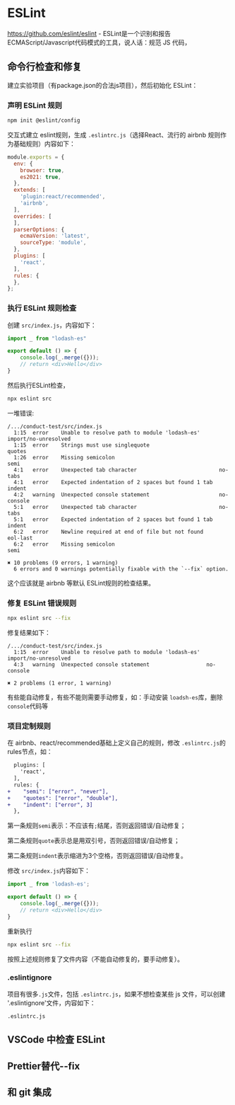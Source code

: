 # ESLint

https://github.com/eslint/eslint - ESLint是一个识别和报告 ECMAScript/Javascript代码模式的工具，说人话：规范 JS 代码，

## 命令行检查和修复
建立实验项目（有package.json的合法js项目），然后初始化 ESLint：

### 声明 ESLint 规则

```bash
npm init @eslint/config
```

交互式建立 eslint规则，生成 `.eslintrc.js`（选择React、流行的 airbnb 规则作为基础规则）内容如下：

```javascript
module.exports = {
  env: {
    browser: true,
    es2021: true,
  },
  extends: [
    'plugin:react/recommended',
    'airbnb',
  ],
  overrides: [
  ],
  parserOptions: {
    ecmaVersion: 'latest',
    sourceType: 'module',
  },
  plugins: [
    'react',
  ],
  rules: {
  },
};
```

### 执行 ESLint 规则检查

创建 `src/index.js`，内容如下：
```javascript
import _ from "lodash-es"

export default () => {
	console.log(_.merge({}));
	// return <div>Hello</div>
}
```

然后执行ESLint检查，
```bash
npx eslint src
```

一堆错误:

```
/.../conduct-test/src/index.js
  1:15  error    Unable to resolve path to module 'lodash-es'      import/no-unresolved
  1:15  error    Strings must use singlequote                      quotes
  1:26  error    Missing semicolon                                 semi
  4:1   error    Unexpected tab character                          no-tabs
  4:1   error    Expected indentation of 2 spaces but found 1 tab  indent
  4:2   warning  Unexpected console statement                      no-console
  5:1   error    Unexpected tab character                          no-tabs
  5:1   error    Expected indentation of 2 spaces but found 1 tab  indent
  6:2   error    Newline required at end of file but not found     eol-last
  6:2   error    Missing semicolon                                 semi

✖ 10 problems (9 errors, 1 warning)
  6 errors and 0 warnings potentially fixable with the `--fix` option.
```

这个应该就是 airbnb 等默认 ESLint规则的检查结果。

### 修复 ESLint 错误规则

```bash
npx eslint src --fix
```

修复结果如下：

```
/.../conduct-test/src/index.js
  1:15  error    Unable to resolve path to module 'lodash-es'  import/no-unresolved
  4:3   warning  Unexpected console statement                  no-console

✖ 2 problems (1 error, 1 warning)
```

有些能自动修复，有些不能则需要手动修复，如：手动安装 `loadsh-es`库，删除`console`代码等



### 项目定制规则

在 airbnb、react/recommended基础上定义自己的规则，修改 `.eslintrc.js`的rules节点，如：

```diff
  plugins: [
    'react',
  ],
  rules: {
+    "semi": ["error", "never"],
+    "quotes": ["error", "double"],
+    "indent": ["error", 3]
  },
```
第一条规则`semi`表示：不应该有`;`结尾，否则返回错误/自动修复；

第二条规则`quote`表示总是用双引号，否则返回错误/自动修复；

第二条规则`indent`表示缩进为3个空格，否则返回错误/自动修复。

修改 `src/index.js`内容如下：

```javascript
import _ from 'lodash-es';

export default () => {
	console.log(_.merge({}));
	// return <div>Hello</div>
}
```

重新执行

```bash
npx eslint src --fix
```

按照上述规则修复了文件内容（不能自动修复的，要手动修复）。


### .eslintignore
项目有很多`.js`文件，包括 `.eslintrc.js`，如果不想检查某些 js 文件，可以创建 '.eslintignore'文件，内容如下：
```
.eslintrc.js
```

## VSCode 中检查 ESLint
## Prettier替代--fix
## 和 git 集成


